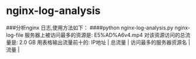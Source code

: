 # nginx-log-analysis
###分析nginx 日志,使用方法如下：
####python nginx-log-analysis.py nginx-log-file
服务器上被访问最多的资源是:
E5%AD%A6v4.mp4
对该资源访问的总流量是: 2.0 GB
用表格输出流量前十的:
 IP地址  |  总流量 |  访问最多的服务器资源名  |   流量  |
